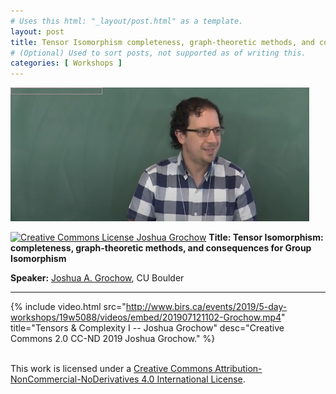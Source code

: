 ```yaml
---
# Uses this html: "_layout/post.html" as a template.
layout: post 
title: Tensor Isomorphism completeness, graph-theoretic methods, and consequences for Group Isomorphism
# (Optional) Used to sort posts, not supported as of writing this.
categories: [ Workshops ]
---
```


![Tensors and Operators](/uploads/images/Grochow-2019-07.png)

<a rel="license" href="http://creativecommons.org/licenses/by-nc-nd/4.0/" target="_blank">
<img alt="Creative Commons License" style="border-width:0" src="https://i.creativecommons.org/l/by-nc-nd/4.0/88x31.png" />
Joshua Grochow</a>


<a name="Grochow" />
<b>Title: Tensor Isomorphism: completeness, graph-theoretic methods, and consequences for Group Isomorphism</b>

**Speaker:** <a href="https://www.cs.colorado.edu/~jgrochow/" target="_blank">Joshua A. Grochow</a>, CU Boulder

---

 {% 
    include video.html
    src="http://www.birs.ca/events/2019/5-day-workshops/19w5088/videos/embed/201907121102-Grochow.mp4"
    title="Tensors & Complexity I -- Joshua Grochow"
    desc="Creative Commons 2.0 CC-ND 2019 Joshua Grochow."
  %}


<br />This work is licensed under a <a rel="license" href="http://creativecommons.org/licenses/by-nc-nd/4.0/" target="_blank">Creative Commons Attribution-NonCommercial-NoDerivatives 4.0 International License</a>.
